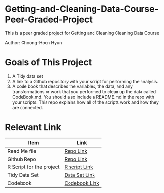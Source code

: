 # Getting-and-Cleaning-Data-Course-Peer-Graded-Project
This is a peer graded project for Getting and Cleaning Cleaning Data Course

Author: Choong-Hoon Hyun

# Goals of This Project 
1. A Tidy data set
2. A link to a Github repository with your script for performing the analysis.
3. A code book that describes the variables, the data, and any transformations or work that you performed to clean up the data called CodeBook.md. You should also include a README.md in the repo with your scripts. This repo explains how all of the scripts work and how they are connected.

# Relevant Link
Item | Link
--- | ---
Read Me file | [Repo Link](https://github.com/EaglesFans/Getting-and-Cleaning-Data-Course-Peer-Graded-Project/blob/main/README.md)
Github Repo | [Repo Link](https://github.com/EaglesFans/Getting-and-Cleaning-Data-Course-Peer-Graded-Project)
R Script for the project | [R script Link](https://github.com/EaglesFans/Getting-and-Cleaning-Data-Course-Peer-Graded-Project/blob/main/run_analysis.R)
Tidy Data Set | [Data Set Link](https://github.com/EaglesFans/Getting-and-Cleaning-Data-Course-Peer-Graded-Project/blob/main/Final_Data.txt)
Codebook | [Codebook Link](https://github.com/EaglesFans/Getting-and-Cleaning-Data-Course-Peer-Graded-Project/blob/main/CodeBook)
